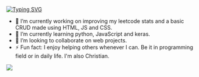 [![Typing SVG](https://readme-typing-svg.demolab.com/?font=Roboto+Mono&weight=500&size=25&duration=3000&pause=1000&color=F7F034&center=true&width=435&lines=Hello!+welcome+to+my+profile;lines=Hola!+bienvenido+a+mi+perfil)](https://git.io/typing-svg)

- 🔭 I’m currently working on improving my leetcode stats and a basic CRUD made using HTML, JS and CSS.
- 🌱 I’m currently learning python, JavaScript and keras.
- 👯 I’m looking to collaborate on web projects.
- ⚡ Fun fact: I enjoy helping others whenever I can. Be it in programming field or in daily life. I'm also Christian.

<p align="left"> 
  <img src="https://github-readme-stats.vercel.app/api?username=AlePascal-Front&theme=tokyonight&show_icons=true&hide_border=true&count_private=true&include_all_commits=true" /> 
</p>


